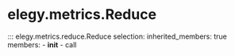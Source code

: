 
# elegy.metrics.Reduce

::: elegy.metrics.reduce.Reduce
    selection:
        inherited_members: true
        members:
            - __init__
            - call
        